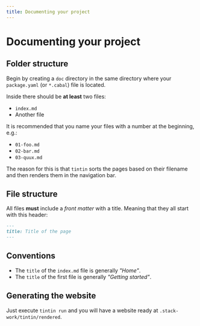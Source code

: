 ```yaml
---
title: Documenting your project
---
```


# Documenting your project

## Folder structure

Begin by creating a `doc` directory in the same directory
where your `package.yaml` (or `*.cabal`) file is located.

Inside there should be **at least** two files:

- `index.md`
- Another file

It is recommended that you name your files with a number
at the beginning, e.g.:

- `01-foo.md`
- `02-bar.md`
- `03-quux.md`

The reason for this is that `tintin` sorts the pages based
on their filename and then renders them in the navigation
bar.


## File structure

All files **must** include a _front matter_ with a title.
Meaning that they all start with this header:

```markdown
---
title: Title of the page
---
```

## Conventions

* The `title` of the `index.md` file is generally _"Home"_.
* The `title` of the first file is generally _"Getting started"_.

## Generating the website

Just execute `tintin run` and you will have a website ready at `.stack-work/tintin/rendered`.

